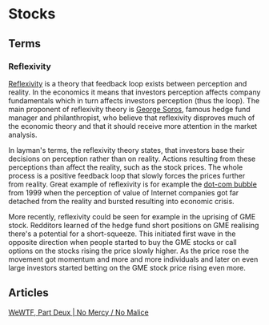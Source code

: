 # Stocks

## Terms

### Reflexivity

[Reflexivity](https://en.wikipedia.org/wiki/Reflexivity_%28social_theory%29) is a theory that feedback loop exists between perception and reality. In the economics it means that investors perception affects company fundamentals which in turn affects investors perception (thus the loop). The main proponent of reflexivity theory is [George Soros](https://en.wikipedia.org/wiki/George_Soros), famous hedge fund manager and philanthropist, who believe that reflexivity disproves much of the economic theory and that it should receive more attention in the market analysis.

In layman's terms, the reflexivity theory states, that investors base their decisions on perception rather than on reality. Actions resulting from these perceptions than affect the reality, such as the stock prices. The whole process is a positive feedback loop that slowly forces the prices further from reality. Great example of reflexivity is for example the [dot-com bubble](https://en.wikipedia.org/wiki/Dot-com_bubble) from 1999 when the perception of value of Internet companies got far detached from the reality and bursted resulting into economic crisis.

More recently, reflexivity could be seen for example in the uprising of GME stock. Redditors learned of the hedge fund short positions on GME realising there's a potential for a short-squeeze. This initiated first wave in the opposite direction when people started to buy the GME stocks or call options on the stocks rising the price slowly higher. As the price rose the movement got momentum and more and more individuals and later on even large investors started betting on the GME stock price rising even more.

## Articles

[WeWTF, Part Deux | No Mercy / No Malice](https://www.profgalloway.com/wewtf-part-deux)
